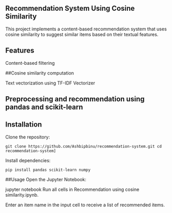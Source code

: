 ## Recommendation System Using Cosine Similarity
This project implements a content-based recommendation system that uses cosine similarity to suggest similar items based on their textual features.

## Features
Content-based filtering

##Cosine similarity computation

Text vectorization using TF-IDF Vectorizer

## Preprocessing and recommendation using pandas and scikit-learn

## Installation
Clone the repository:

```git clone https://github.com/Ashbipbinu/recommendation-system.git cd recommendation-system]```

Install dependencies:

```pip install pandas scikit-learn numpy```

##Usage
Open the Jupyter Notebook:

jupyter notebook
Run all cells in Recommendation using cosine similarity.ipynb.

Enter an item name in the input cell to receive a list of recommended items.
